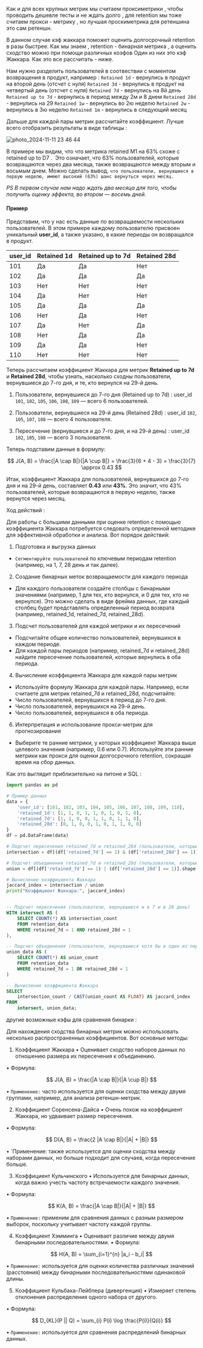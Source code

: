 Как и для всех крупных метрик мы считаем проксиметрики , чтобы проводить дешевле тесты и не ждать долго , для retention мы тоже считаем прокси - метрику , но лучшая проскиметрика для ретеншина это сам ретеншн. 

В данном случае кэф жаккара поможет оценить долгосрочный retention в разы быстрее. Как мы знаем , retention - бинарная метрика , а оценить сходство можно при помощи различных коэфов Один из них это кэф Жаккара. Как это все рассчитать - ниже. 

Нам нужно разделить пользователей в соотвествии с моментом возвращения в продукт, например : 
`Retained 1d`  - вернулись в продукт на второй день (отсчет с нуля)
`Retained 3d`  - вернулись в продукт на четвертый день (отсчет с нуля)
`Retained 7d`  - вернулись на 8й день
`Retained up to 7d`  - вернулись в период между 2м и 8 днем
`Retained 28d`  - вернулись на 29
`Retained 1w` - вернулись во 2ю неделю
`Retained 2w` - вернулись в 3ю неделю
`Retained 1m` - вернулись в следующий месяц

Дальше для каждой пары метрик рассчитайте коэффициент. Лучше всего отобразить результаты в виде таблицы : 

![photo_2024-11-11 23 46 44](https://github.com/user-attachments/assets/3adacdfa-ee93-4619-8fe2-50fc608ec6ac)

В примере мы видим, что что метрика retained М1 на 63% схоже с  retained up to D7 .  Это означает, что 63% пользователей, которые возвращаются через два месяца, также возвращаются между вторым и восьмым днем. Можно сделать вывод, `что пользователи, вернувшиеся в первую неделю, имеют высокий (63%) шанс вернуться через месяц.` 

*PS В первом случае нам надо ждать два месяца для того, чтобы получить оценку эффекта, во втором — восемь дней.*

<h4>Пример</h4>

Представим, что у нас есть данные по возвращаемости нескольких пользователей. В этом примере каждому пользователю присвоен уникальный **user_id**, а также указано, в какие периоды он возвращался в продукт.

| user_id | Retained 1d | Retained up to 7d | Retained 28d |
|---------|-------------|-------------------|--------------|
| 101     | Да          | Да               | Нет          |
| 102     | Да          | Да               | Да           |
| 103     | Нет         | Нет              | Нет          |
| 104     | Да          | Нет              | Нет          |
| 105     | Да          | Да               | Да           |
| 106     | Нет         | Да               | Нет          |
| 107     | Да          | Нет              | Да           |
| 108     | Нет         | Да               | Да           |
| 109     | Да          | Да               | Нет          |
| 110     | Нет         | Нет              | Нет          |

Теперь рассчитаем коэффициент Жаккара для метрик **Retained up to 7d** и **Retained 28d**, чтобы узнать, насколько сходны пользователи, вернувшиеся до 7-го дня, и те, кто вернулся на 29-й день.

1. Пользователи, вернувшиеся до 7-го дня (Retained up to 7d) : user_id `101`, `102`, `105`, `106`, `108`, `109` — всего 6 пользователей.

2. Пользователи, вернувшиеся на 29-й день (Retained 28d) : user_id `102`, `105`, `107`, `108` — всего 4 пользователя.

3. Пересечение (вернувшиеся и до 7-го дня, и на 29-й день) : user_id `102`, `105`, `108` — всего 3 пользователя.

Теперь подставим данные в формулу:
  
  $$
J(A, B) = \frac{|A \cap B|}{|A \cup B|} = \frac{3}{6 + 4 - 3} = \frac{3}{7} \approx 0.43
$$

Итак, коэффициент Жаккара для пользователей, вернувшихся до 7-го дня и на 29-й день, составляет **0.43** или **43%**. Это значит, что 43% пользователей, которые возвращаются в первую неделю, также вернутся через месяц.

Ход действий : 

Для работы с большими данными при оценке retention с помощью коэффициента Жаккара потребуется следовать определенной методике для эффективной обработки и анализа. Вот порядок действий:

1. Подготовка и выгрузка данных 
- `Сегментируйте пользователей`  по ключевым периодам retention (например, на 1, 7, 28 день и так далее).

2. Создание бинарных меток возвращаемости для каждого периода
- Для каждого пользователя создайте столбцы с бинарными значениями (например, 1 для тех, кто вернулся, и 0 для тех, кто не вернулся). Это можно сделать в виде фрейма данных, где каждый столбец будет представлять определенный период возврата (например, retained_1d, retained_7d, retained_28d).

3. Подсчет пользователей для каждой метрики и их пересечений
- Подсчитайте  общее количество пользователей, вернувшихся в каждом периоде.
- Для каждой пары периодов (например, retained_7d и retained_28d) найдите пересечение пользователей, которые вернулись в оба периода.

4. Вычисление коэффициента Жаккара для каждой пары метрик 
- Используйте формулу Жаккара для каждой пары. Например, если считаете для метрик retained_7d и retained_28d, подсчитайте:
- Число пользователей, вернувшихся в период до 7-го дня.
- Число пользователей, вернувшихся на 29-й день.
- Число пользователей, вернувшихся в оба периода.

6. Интерпретация и использование прокси-метрик для прогнозирования
- Выберите те ранние метрики, у которых коэффициент Жаккара выше целевого значения (например, 0.6 или 0.7). Используйте эти ранние метрики как прокси для оценки долгосрочного retention, сокращая время на сбор данных.

Как это выглядит приблизительно на питоне и SQL : 

```python
import pandas as pd

# Пример данных
data = {
    'user_id': [101, 102, 103, 104, 105, 106, 107, 108, 109, 110],
    'retained_1d': [1, 1, 0, 1, 1, 0, 1, 0, 1, 0],
    'retained_7d': [1, 1, 0, 0, 1, 1, 0, 1, 1, 0],
    'retained_28d': [0, 1, 0, 0, 1, 0, 1, 1, 0, 0]
}
df = pd.DataFrame(data)

# Подсчет пересечения retained_7d и retained_28d (пользователи, которые вернулись и в 7 и в 28 день)
intersection = df[(df['retained_7d'] == 1) & (df['retained_28d'] == 1)].shape[0]

# Подсчет объединения retained_7d и retained_28d (пользователи, которые вернулись хотя бы в один из периодов)
union = df[(df['retained_7d'] == 1) | (df['retained_28d'] == 1)].shape[0]

# Вычисление коэффициента Жаккара
jaccard_index = intersection / union
print("Коэффициент Жаккара:", jaccard_index)

```


```SQL

-- Подсчет пересечения (пользователи, вернувшиеся и в 7 и в 28 день)
WITH intersect AS (
    SELECT COUNT(*) AS intersection_count
    FROM retention_data
    WHERE retained_7d = 1 AND retained_28d = 1
),

-- Подсчет объединения (пользователи, вернувшиеся хотя бы в один из периодов)
union_data AS (
    SELECT COUNT(*) AS union_count
    FROM retention_data
    WHERE retained_7d = 1 OR retained_28d = 1
)

-- Вычисление коэффициента Жаккара
SELECT 
    intersection_count / CAST(union_count AS FLOAT) AS jaccard_index
FROM 
    intersect, union_data;

```


другие возможные кэфы для сравнения бинарки : 

Для нахождения сходства бинарных метрик можно использовать несколько распространенных коэффициентов. Вот основные методы:

1. Коэффициент Жаккара
• Оценивает сходство наборов данных по отношению размера их пересечения к объединению.

• Формула:

$$
J(A, B) = \frac{|A \cap B|}{|A \cup B|}
$$

• `Применение:`  часто используется для оценки сходства между двумя группами, например, для анализа ретеншн-метрик.


2. Коэффициент Соренсена-Дайса
• Очень похож на коэффициент Жаккара, но удваивает размер пересечения.

• Формула:

$$
D(A, B) = \frac{2 |A \cap B|}{|A| + |B|}
$$

• `Применение:  также используется для оценки сходства между наборами данных, но больше подходит для случаев, когда пересечение больше.

  
3. Коэффициент Кульчинского 
• Используется для бинарных данных, когда важно учесть частоту встречаемости каждого значения.

• Формула:

$$
K(A, B) = \frac{|A \cap B|}{|A| + |B|}
$$

• `Применение:` применим для сравнения данных с разным размером выборок, поскольку учитывает частоту каждой группы.

  
4. Коэффициент Хэмминга
• Оценивает различие между двумя бинарными последовательностями.
• Формула:

$$
H(A, B) = \sum_{i=1}^{n} |a_i - b_i|
$$

• `Применение:` используется для оценки количества различных значений (расстояния) между бинарными последовательностями одинаковой длины.


5. Коэффициент Кульбака-Лейблера (дивергенция) 
• Измеряет степень отклонения распределения одного набора от другого.

• Формула:

$$
D_{KL}(P || Q) = \sum_{i} P(i) \log \frac{P(i)}{Q(i)}
$$

• `Применение:`  используется для сравнения распределений бинарных данных.

  

